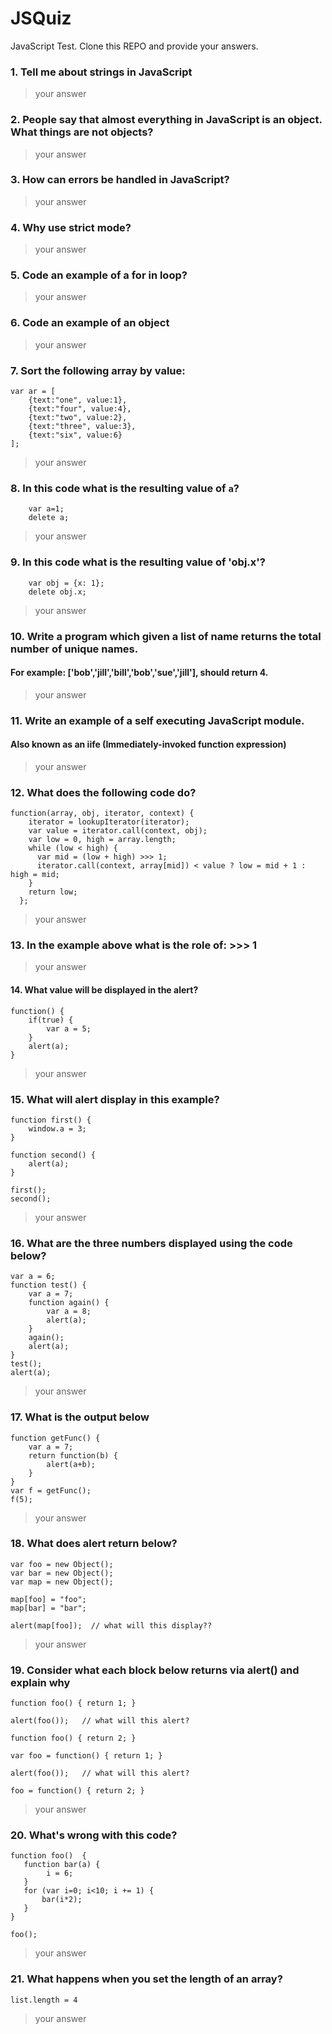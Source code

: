 # JSQuiz

JavaScript Test.  Clone this REPO and provide your answers.

### 1. Tell me about strings in JavaScript
> your answer

### 2. People say that almost everything in JavaScript is an object. What things are not objects?
> your answer

### 3. How can errors be handled in JavaScript?
> your answer

### 4. Why use strict mode?
> your answer

### 5. Code an example of a for in loop?
> your answer

### 6. Code an example of an object
> your answer

### 7. Sort the following array by value:
```
var ar = [
    {text:"one", value:1},
    {text:"four", value:4},
    {text:"two", value:2},
    {text:"three", value:3},
    {text:"six", value:6}
];
```
> your answer

### 8. In this code what is the resulting value of `a`?
```
    var a=1;
    delete a;
```    
> your answer

### 9. In this code what is the resulting value of 'obj.x'?
```
	var obj = {x: 1};
	delete obj.x;
```
> your answer

### 10. Write a program which given a list of name returns the total number of unique names.
#### For example: ['bob','jill','bill','bob','sue','jill'], should return 4.
> your answer

### 11. Write an example of a self executing JavaScript module.
#### Also known as an iife (Immediately-invoked function expression)
> your answer

### 12. What does the following code do?

```
function(array, obj, iterator, context) {
    iterator = lookupIterator(iterator);
    var value = iterator.call(context, obj);
    var low = 0, high = array.length;
    while (low < high) {
      var mid = (low + high) >>> 1;
      iterator.call(context, array[mid]) < value ? low = mid + 1 : high = mid;
    }
    return low;
  };
```
> your answer

### 13. In the example above what is the role of: >>> 1
> your answer

#### 14. What value will be displayed in the alert?

```
function() {
    if(true) {
        var a = 5;
    }
    alert(a);
}
```
> your answer

### 15. What will alert display in this example?

```
function first() {
    window.a = 3;
}

function second() {
    alert(a);
}

first();
second();
```
> your answer

### 16. What are the three numbers displayed using the code below?

```
var a = 6;
function test() {
    var a = 7;
    function again() {
        var a = 8;
        alert(a);
    }
    again();
    alert(a);
}
test();
​alert(a);​
```
> your answer

### 17. What is the output below
```
function getFunc() {
    var a = 7;
    return function(b) {
        alert(a+b);
    }
}
var f = getFunc();
f(5);
```
> your answer

### 18. What does alert return below?

```
var foo = new Object();
var bar = new Object();
var map = new Object();

map[foo] = "foo";
map[bar] = "bar";

alert(map[foo]);  // what will this display??
```

> your answer


### 19. Consider what each block below returns via alert() and explain why

```
function foo() { return 1; }

alert(foo());   // what will this alert?

function foo() { return 2; }
```

```
var foo = function() { return 1; }

alert(foo());   // what will this alert?

foo = function() { return 2; }
```

> your answer

### 20. What's wrong with this code?

```
function foo()  {
   function bar(a) {
        i = 6;
   }
   for (var i=0; i<10; i += 1) {
       bar(i*2);
   }
}

foo();
```

> your answer

### 21. What happens when you set the length of an array? 
```
list.length = 4
```
> your answer
